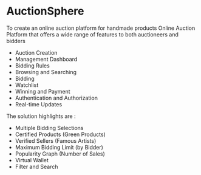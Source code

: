 # AuctionSphere
To create an online auction platform for handmade products
Online Auction Platform that offers a wide range of features to both auctioneers and bidders
- Auction Creation
- Management Dashboard
- Bidding Rules
- Browsing and Searching
- Bidding
- Watchlist
- Winning and Payment
- Authentication and Authorization
- Real-time Updates

The solution highlights are :
- Multiple Bidding Selections
- Certified Products (Green Products)
- Verified Sellers (Famous Artists)
- Maximum Bidding Limit (by Bidder)
- Popularity Graph (Number of Sales)
- Virtual Wallet
- Filter and Search





